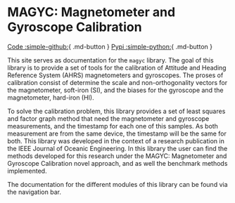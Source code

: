 # MAGYC: Magnetometer and Gyroscope Calibration

[Code :simple-github:](https://github.com/CoMPASLab/magyclib){ .md-button } [Pypi :simple-python:](https://pypi.org/project/magyc/){ .md-button }

This site serves as documentation for the `magyc` library. The goal of this library is to provide a set of tools for the calibration of Attitude and Heading Reference System (AHRS) magnetometers and gyroscopes. The proses of calibration consist of determine the scale and non-orthogonality vectors for the magnetometer, soft-iron (SI), and the biases for the gyroscope and the magnetometer, hard-iron (HI).

To solve the calibration problem, this library provides a set of least squares and factor graph method that need the magnetometer and gyroscope measurements, and the timestamp for each one of this samples. As both measurement are from the same device, the timestamp will be the same for both. This library was developed in the context of a research publication in the IEEE Journal of Oceanic Engineering. In this library the user can find the methods developed for this research under the MAGYC: Magnetometer and Gyroscope Calibration novel approach, and as well the benchmark methods implemented.

The documentation for the different modules of this library can be found via the navigation bar.